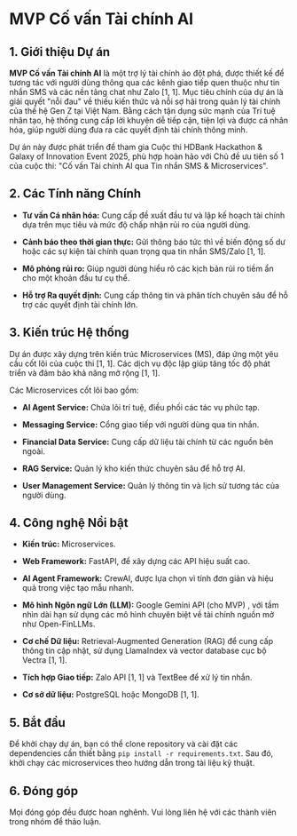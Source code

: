 # MVP Cố vấn Tài chính AI

## 1\. Giới thiệu Dự án

**MVP Cố vấn Tài chính AI** là một trợ lý tài chính ảo đột phá, được thiết kế để tương tác với người dùng thông qua các kênh giao tiếp quen thuộc như tin nhắn SMS và các nền tảng chat như Zalo [1, 1]. Mục tiêu chính của dự án là giải quyết "nỗi đau" về thiếu kiến thức và nỗi sợ hãi trong quản lý tài chính của thế hệ Gen Z tại Việt Nam. Bằng cách tận dụng sức mạnh của Trí tuệ nhân tạo, hệ thống cung cấp lời khuyên dễ tiếp cận, tiện lợi và được cá nhân hóa, giúp người dùng đưa ra các quyết định tài chính thông minh.

Dự án này được phát triển để tham gia Cuộc thi HDBank Hackathon & Galaxy of Innovation Event 2025, phù hợp hoàn hảo với Chủ đề ưu tiên số 1 của cuộc thi: "Cố vấn Tài chính AI qua Tin nhắn SMS & Microservices".

## 2\. Các Tính năng Chính

- **Tư vấn Cá nhân hóa:** Cung cấp đề xuất đầu tư và lập kế hoạch tài chính dựa trên mục tiêu và mức độ chấp nhận rủi ro của người dùng.

- **Cảnh báo theo thời gian thực:** Gửi thông báo tức thì về biến động số dư hoặc các sự kiện tài chính quan trọng qua tin nhắn SMS/Zalo [1, 1].

- **Mô phỏng rủi ro:** Giúp người dùng hiểu rõ các kịch bản rủi ro tiềm ẩn cho một khoản đầu tư cụ thể.

- **Hỗ trợ Ra quyết định:** Cung cấp thông tin và phân tích chuyên sâu để hỗ trợ các quyết định tài chính lớn.

## 3\. Kiến trúc Hệ thống

Dự án được xây dựng trên kiến trúc Microservices (MS), đáp ứng một yêu cầu cốt lõi của cuộc thi [1, 1]. Các dịch vụ độc lập giúp tăng tốc độ phát triển và đảm bảo khả năng mở rộng [1, 1].

Các Microservices cốt lõi bao gồm:

- **AI Agent Service:** Chứa lõi trí tuệ, điều phối các tác vụ phức tạp.

- **Messaging Service:** Cổng giao tiếp với người dùng qua tin nhắn.

- **Financial Data Service:** Cung cấp dữ liệu tài chính từ các nguồn bên ngoài.

- **RAG Service:** Quản lý kho kiến thức chuyên sâu để hỗ trợ AI.

- **User Management Service:** Quản lý thông tin và lịch sử tương tác của người dùng.

## 4\. Công nghệ Nổi bật

- **Kiến trúc:** Microservices.

- **Web Framework:** FastAPI, để xây dựng các API hiệu suất cao.

- **AI Agent Framework:** CrewAI, được lựa chọn vì tính đơn giản và hiệu quả trong việc tạo mẫu nhanh.

- **Mô hình Ngôn ngữ Lớn (LLM):** Google Gemini API (cho MVP) , với tầm nhìn dài hạn sử dụng các mô hình chuyên biệt về tài chính nguồn mở như Open-FinLLMs.

- **Cơ chế Dữ liệu:** Retrieval-Augmented Generation (RAG) để cung cấp thông tin cập nhật, sử dụng LlamaIndex và vector database cục bộ Vectra [1, 1].

- **Tích hợp Giao tiếp:** Zalo API [1, 1] và TextBee để xử lý tin nhắn.

- **Cơ sở dữ liệu:** PostgreSQL hoặc MongoDB [1, 1].

## 5\. Bắt đầu

Để khởi chạy dự án, bạn có thể clone repository và cài đặt các dependencies cần thiết bằng `pip install -r requirements.txt`. Sau đó, khởi chạy các microservices theo hướng dẫn trong tài liệu kỹ thuật.

## 6\. Đóng góp

Mọi đóng góp đều được hoan nghênh. Vui lòng liên hệ với các thành viên trong nhóm để thảo luận.
